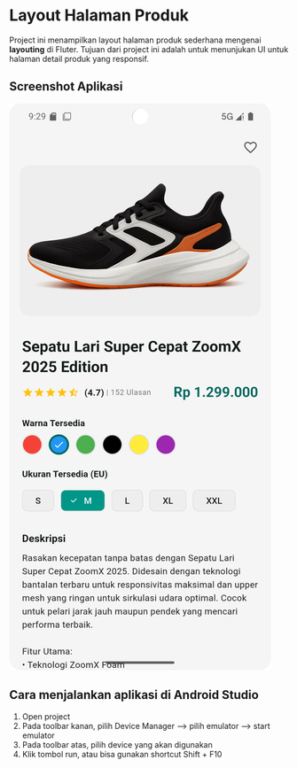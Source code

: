 # Layout Halaman Produk

Project ini menampilkan layout halaman produk sederhana mengenai **layouting** di Fluter. Tujuan dari project ini adalah untuk menunjukan UI untuk halaman detail produk yang responsif.

## Screenshot Aplikasi

![Screenshot Aplikasi](images/Screenshot.png)

## Cara menjalankan aplikasi di Android Studio

1. Open project
2. Pada toolbar kanan, pilih Device Manager --> pilih emulator --> start emulator
3. Pada toolbar atas, pilih device yang akan digunakan
4. Klik tombol run, atau bisa gunakan shortcut Shift + F10
